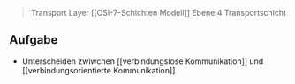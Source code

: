 > Transport Layer
> [[OSI-7-Schichten Modell]] Ebene $4$
> Transportschicht

## Aufgabe
- Unterscheiden zwiwchen [[verbindungslose Kommunikation]] und [[verbindungsorientierte Kommunikation]]
